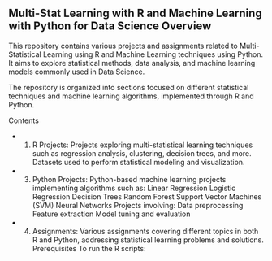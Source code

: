 ## Multi-Stat Learning with R and Machine Learning with Python for Data Science Overview 

This repository contains various projects and assignments related to Multi-Statistical Learning using R and Machine Learning techniques using Python. It aims to explore statistical methods, data analysis, and machine learning models commonly used in Data Science.

The repository is organized into sections focused on different statistical techniques and machine learning algorithms, implemented through R and Python.

Contents
- 1. R Projects:
Projects exploring multi-statistical learning techniques such as regression analysis, clustering, decision trees, and more.
Datasets used to perform statistical modeling and visualization.

- 3. Python Projects:
Python-based machine learning projects implementing algorithms such as:
Linear Regression
Logistic Regression
Decision Trees
Random Forest
Support Vector Machines (SVM)
Neural Networks
Projects involving:
Data preprocessing
Feature extraction
Model tuning and evaluation

- 4. Assignments:
Various assignments covering different topics in both R and Python, addressing statistical learning problems and solutions.
Prerequisites
To run the R scripts:



